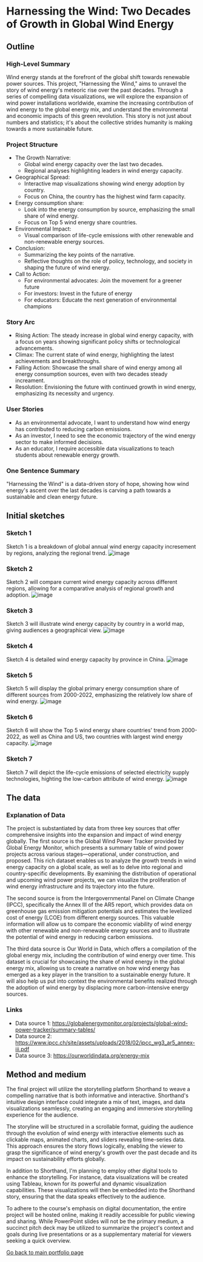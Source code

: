 # Harnessing the Wind: Two Decades of Growth in Global Wind Energy
## Outline
### High-Level Summary
Wind energy stands at the forefront of the global shift towards renewable power sources. This project, "Harnessing the Wind," aims to unravel the story of wind energy's meteoric rise over the past decades. Through a series of compelling data visualizations, we will explore the expansion of wind power installations worldwide, examine the increasing contribution of wind energy to the global energy mix, and understand the environmental and economic impacts of this green revolution. This story is not just about numbers and statistics; it's about the collective strides humanity is making towards a more sustainable future.

### Project Structure
- The Growth Narrative:
  - Global wind energy capacity over the last two decades.
  - Regional analyses highlighting leaders in wind energy capacity.
- Geographical Spread:
  - Interactive map visualizations showing wind energy adoption by country.
  - Focus on China, the country has the highest wind farm capacity.
- Energy consumption share:
  - Look into the energy consumption by source, emphasizing the small share of wind energy.
  - Focus on Top 5 wind energy share countries.
- Environmental Impact:
  - Visual comparison of life-cycle emissions with other renewable and non-renewable energy sources.
- Conclusion:
  - Summarizing the key points of the narrative.
  - Reflective thoughts on the role of policy, technology, and society in shaping the future of wind energy.
- Call to Action:
  - For environmental advocates: Join the movement for a greener future
  - For investors: Invest in the future of energy
  - For educators: Educate the next generation of environmental champions
  
### Story Arc
- Rising Action: The steady increase in global wind energy capacity, with a focus on years showing significant policy shifts or technological advancements.
- Climax: The current state of wind energy, highlighting the latest achievements and breakthroughs.
- Falling Action: Showcase the small share of wind energy among all energy consumption sources, even with two decades steady increament.
- Resolution: Envisioning the future with continued growth in wind energy, emphasizing its necessity and urgency.

### User Stories
- As an environmental advocate, I want to understand how wind energy has contributed to reducing carbon emissions.
- As an investor, I need to see the economic trajectory of the wind energy sector to make informed decisions.
- As an educator, I require accessible data visualizations to teach students about renewable energy growth.

### One Sentence Summary
"Harnessing the Wind" is a data-driven story of hope, showing how wind energy's ascent over the last decades is carving a path towards a sustainable and clean energy future.

## Initial sketches
### Sketch 1
Sketch 1 is a breakdown of global annual wind energy capacity incresement by regions, analyzing the regional trend.
![image](https://github.com/runzhes/94870/blob/main/Year%20breakdown.png?raw=true)

### Sketch 2
Sketch 2 will compare current wind energy capacity across different regions, allowing for a comparative analysis of regional growth and adoption.
![image](https://github.com/runzhes/94870/blob/main/Region.png?raw=true)

### Sketch 3
Sketch 3 will illustrate wind energy capacity by country in a world map, giving audiences a geographical view.
![image](https://github.com/runzhes/94870/blob/main/Global%20map.png?raw=true)

### Sketch 4
Sketch 4 is detailed wind energy capacity by province in China.
![image](https://github.com/runzhes/94870/blob/main/China%20map.png?raw=true)

### Sketch 5
Sketch 5 will display the global primary energy consumption share of different sources from 2000-2022, emphasizing the relatively low share of wind energy.
![image](https://github.com/runzhes/94870/blob/main/share.png?raw=true)

### Sketch 6
Sketch 6 will show the Top 5 wind energy share countries' trend from 2000-2022, as well as China and US, two countries with largest wind energy capacity.
![image](https://github.com/runzhes/94870/blob/main/Top5.png?raw=true)

### Sketch 7
Sketch 7 will depict the life-cycle emissions of selected electricity supply technologies, highting the low-carbon attribute of wind energy.
![image](https://github.com/runzhes/94870/blob/main/emission.png?raw=true)

## The data
### Explanation of Data
The project is substantiated by data from three key sources that offer comprehensive insights into the expansion and impact of wind energy globally. The first source is the Global Wind Power Tracker provided by Global Energy Monitor, which presents a summary table of wind power projects across various stages—operational, under construction, and proposed. This rich dataset enables us to analyze the growth trends in wind energy capacity on a global scale, as well as to delve into regional and country-specific developments. By examining the distribution of operational and upcoming wind power projects, we can visualize the proliferation of wind energy infrastructure and its trajectory into the future.

The second source is from the Intergovernmental Panel on Climate Change (IPCC), specifically the Annex III of the AR5 report, which provides data on greenhouse gas emission mitigation potentials and estimates the levelized cost of energy (LCOE) from different energy sources. This valuable information will allow us to compare the economic viability of wind energy with other renewable and non-renewable energy sources and to illustrate the potential of wind energy in reducing carbon emissions.

The third data source is Our World in Data, which offers a compilation of the global energy mix, including the contribution of wind energy over time. This dataset is crucial for showcasing the share of wind energy in the global energy mix, allowing us to create a narrative on how wind energy has emerged as a key player in the transition to a sustainable energy future. It will also help us put into context the environmental benefits realized through the adoption of wind energy by displacing more carbon-intensive energy sources.

### Links
- Data source 1: https://globalenergymonitor.org/projects/global-wind-power-tracker/summary-tables/
- Data source 2: https://www.ipcc.ch/site/assets/uploads/2018/02/ipcc_wg3_ar5_annex-iii.pdf
- Data source 3: https://ourworldindata.org/energy-mix

## Method and medium
The final project will utilize the storytelling platform Shorthand to weave a compelling narrative that is both informative and interactive. Shorthand's intuitive design interface could integrate a mix of text, images, and data visualizations seamlessly, creating an engaging and immersive storytelling experience for the audience.

The storyline will be structured in a scrollable format, guiding the audience through the evolution of wind energy with interactive elements such as clickable maps, animated charts, and sliders revealing time-series data. This approach ensures the story flows logically, enabling the viewer to grasp the significance of wind energy's growth over the past decade and its impact on sustainability efforts globally.

In addition to Shorthand, I'm planning to employ other digital tools to enhance the storytelling. For instance, data visualizations will be created using Tableau, known for its powerful and dynamic visualization capabilities. These visualizations will then be embedded into the Shorthand story, ensuring that the data speaks effectively to the audience.

To adhere to the course's emphasis on digital documentation, the entire project will be hosted online, making it readily accessible for public viewing and sharing. While PowerPoint slides will not be the primary medium, a succinct pitch deck may be utilized to summarize the project's context and goals during live presentations or as a supplementary material for viewers seeking a quick overview.

[Go back to main portfolio page](README.md)
